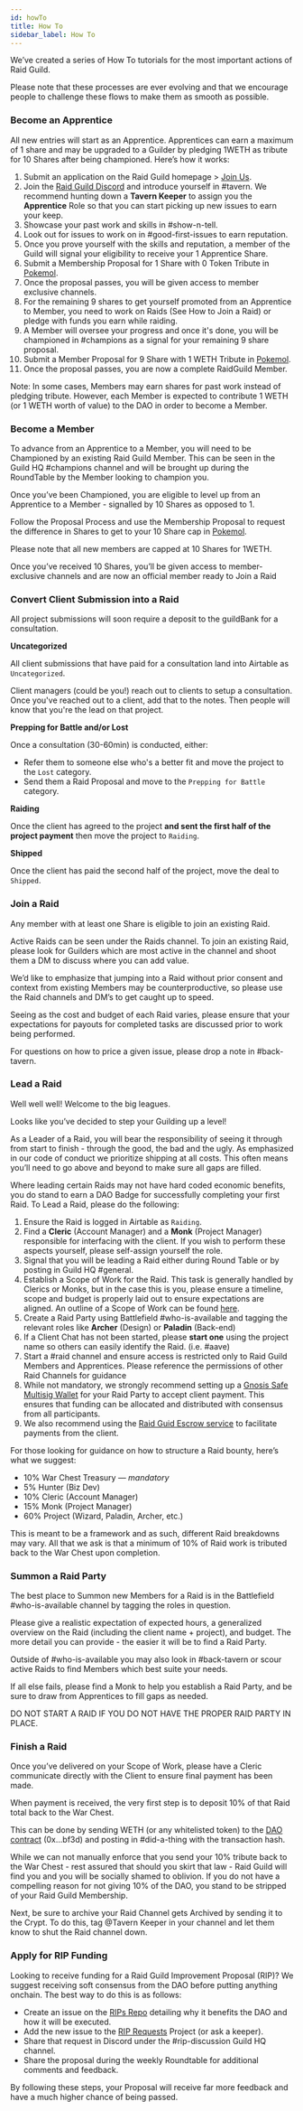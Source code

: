 ```yaml
---
id: howTo
title: How To
sidebar_label: How To
---
```


We’ve created a series of How To tutorials for the most important actions of Raid Guild.

Please note that these processes are ever evolving and that we encourage people to challenge these flows to make them as smooth as possible.

### Become an Apprentice

All new entries will start as an Apprentice. Apprentices can earn a maximum of 1 share and may be upgraded to a Guilder by pledging 1WETH as tribute for 10 Shares after being championed. Here’s how it works:

1. Submit an application on the Raid Guild homepage > [Join Us](https://raidguild.org/join).
2. Join the [Raid Guild Discord](https://discord.gg/Z2PMbXN) and introduce yourself in <span class='channels'>#tavern</span>. We recommend hunting down a **Tavern Keeper** to assign you the **Apprentice** Role so that you can start picking up new issues to earn your keep.
3. Showcase your past work and skills in <span class='channels'>#show-n-tell</span>.
4. Look out for issues to work on in <span class='channels'>#good-first-issues</span> to earn reputation.
5. Once you prove yourself with the skills and reputation, a member of the Guild will signal your eligibility to receive your 1 Apprentice Share.
6. Submit a Membership Proposal for 1 Share with 0 Token Tribute in [Pokemol](https://pokemol.com/dao/0xbeb3e32355a933501c247e2dbde6e6ca2489bf3d).
7. Once the proposal passes, you will be given access to member exclusive channels.
8. For the remaining 9 shares to get yourself promoted from an Apprentice to Member, you need to work on Raids (See How to Join a Raid) or pledge with funds you earn while raiding.
9. A Member will oversee your progress and once it's done, you will be championed in <span class='channels'>#champions</span> as a signal for your remaining 9 share proposal.
10. Submit a Member Proposal for 9 Share with 1 WETH Tribute in [Pokemol](https://pokemol.com/dao/0xbeb3e32355a933501c247e2dbde6e6ca2489bf3d).
11. Once the proposal passes, you are now a complete RaidGuild Member.

Note: In some cases, Members may earn shares for past work instead of pledging tribute. However, each Member is expected to contribute 1 WETH (or 1 WETH worth of value) to the DAO in order to become a Member.

### Become a Member

To advance from an Apprentice to a Member, you will need to be Championed by an existing Raid Guild Member. This can be seen in the Guild HQ <span class='channels'>#champions</span> channel and will be brought up during the RoundTable by the Member looking to champion you.

Once you’ve been Championed, you are eligible to level up from an Apprentice to a Member - signalled by 10 Shares as opposed to 1.

Follow the Proposal Process and use the Membership Proposal to request the difference in Shares to get to your 10 Share cap in [Pokemol](https://pokemol.com/dao/0xbeb3e32355a933501c247e2dbde6e6ca2489bf3d).

Please note that all new members are capped at 10 Shares for 1WETH.

Once you’ve received 10 Shares, you’ll be given access to member-exclusive channels and are now an official member ready to Join a Raid

### Convert Client Submission into a Raid

All project submissions will soon require a deposit to the guildBank for a consultation.

**Uncategorized**

All client submissions that have paid for a consultation land into Airtable as `Uncategorized`.

Client managers (could be you!) reach out to clients to setup a consultation. Once you've reached out to a client, add that to the notes. Then people will know that you're the lead on that project.

**Prepping for Battle and/or Lost**

Once a consultation (30-60min) is conducted, either:

- Refer them to someone else who's a better fit and move the project to the `Lost` category.
- Send them a Raid Proposal and move to the `Prepping for Battle` category.

**Raiding**

Once the client has agreed to the project **and sent the first half of the project payment** then move the project to `Raiding`.

**Shipped**

Once the client has paid the second half of the project, move the deal to `Shipped`.

### Join a Raid

Any member with at least one Share is eligible to join an existing Raid.

Active Raids can be seen under the Raids channel. To join an existing Raid, please look for Guilders which are most active in the channel and shoot them a DM to discuss where you can add value.

We’d like to emphasize that jumping into a Raid without prior consent and context from existing Members may be counterproductive, so please use the Raid channels and DM’s to get caught up to speed.

Seeing as the cost and budget of each Raid varies, please ensure that your expectations for payouts for completed tasks are discussed prior to work being performed.

For questions on how to price a given issue, please drop a note in <span class='channels'>#back-tavern</span>.

### Lead a Raid

Well well well! Welcome to the big leagues.

Looks like you’ve decided to step your Guilding up a level!

As a Leader of a Raid, you will bear the responsibility of seeing it through from start to finish - through the good, the bad and the ugly. As emphasized in our code of conduct we prioritize shipping at all costs. This often means you’ll need to go above and beyond to make sure all gaps are filled.

Where leading certain Raids may not have hard coded economic benefits, you do stand to earn a DAO Badge for successfully completing your first Raid. To Lead a Raid, please do the following:

1. Ensure the Raid is logged in Airtable as `Raiding`.
2. Find a **Cleric** (Account Manager) and a **Monk** (Project Manager) responsible for interfacing with the client. If you wish to perform these aspects yourself, please self-assign yourself the role.
3. Signal that you will be leading a Raid either during Round Table or by posting in Guild HQ <span class='channels'>#general</span>.
4. Establish a Scope of Work for the Raid. This task is generally handled by Clerics or Monks, but in the case this is you, please ensure a timeline, scope and budget is properly laid out to ensure expectations are aligned. An outline of a Scope of Work can be found [here](https://github.com/raid-guild/HQ/blob/master/Templates/Proposal.md).
5. Create a Raid Party using Battlefield <span class='channels'>#who-is-available</span> and tagging the relevant roles like **Archer** (Design) or **Paladin** (Back-end)
6. If a Client Chat has not been started, please **start one** using the project name so others can easily identify the Raid. (i.e. <span class='channels'>#aave</span>)
7. Start a <span class='channels'>#raid</span> channel and ensure access is restricted only to Raid Guild Members and Apprentices. Please reference the permissions of other Raid Channels for guidance
8. While not mandatory, we strongly recommend setting up a [Gnosis Safe Multisig Wallet](https://gnosis-safe.io/) for your Raid Party to accept client payment. This ensures that funding can be allocated and distributed with consensus from all participants.
9. We also recommend using the [Raid Guid Escrow service](./escrow) to facilitate payments from the client.

For those looking for guidance on how to structure a Raid bounty, here’s what we suggest:

- 10% War Chest Treasury &mdash; _mandatory_
- 5% Hunter (Biz Dev)
- 10% Cleric (Account Manager)
- 15% Monk (Project Manager)
- 60% Project (Wizard, Paladin, Archer, etc.)

This is meant to be a framework and as such, different Raid breakdowns may vary. All that we ask is that a minimum of 10% of Raid work is tributed back to the War Chest upon completion.

### Summon a Raid Party

The best place to Summon new Members for a Raid is in the Battlefield <span class='channels'>#who-is-available</span> channel by tagging the roles in question.

Please give a realistic expectation of expected hours, a generalized overview on the Raid (including the client name + project), and budget. The more detail you can provide - the easier it will be to find a Raid Party.

Outside of <span class='channels'>#who-is-available</span> you may also look in #back-tavern or scour active Raids to find Members which best suite your needs.

If all else fails, please find a Monk to help you establish a Raid Party, and be sure to draw from Apprentices to fill gaps as needed.

DO NOT START A RAID IF YOU DO NOT HAVE THE PROPER RAID PARTY IN PLACE.

### Finish a Raid

Once you’ve delivered on your Scope of Work, please have a Cleric communicate directly with the Client to ensure final payment has been made.

When payment is received, the very first step is to deposit 10% of that Raid total back to the War Chest.

This can be done by sending WETH (or any whitelisted token) to the [DAO contract](https://etherscan.io/address/0xbeb3e32355a933501c247e2dbde6e6ca2489bf3d) (0x...bf3d) and posting in <span class='channels'>#did-a-thing</span> with the transaction hash.

While we can not manually enforce that you send your 10% tribute back to the War Chest - rest assured that should you skirt that law - Raid Guild will find you and you will be socially shamed to oblivion. If you do not have a compelling reason for not giving 10% of the DAO, you stand to be stripped of your Raid Guild Membership.

Next, be sure to archive your Raid Channel gets Archived by sending it to the Crypt. To do this, tag @Tavern Keeper in your channel and let them know to shut the Raid channel down.

### Apply for RIP Funding

Looking to receive funding for a Raid Guild Improvement Proposal (RIP)? We suggest receiving soft consensus from the DAO before putting anything onchain. The best way to do this is as follows:

- Create an issue on the [RIPs Repo](https://github.com/raid-guild/RIPs/issues/new?assignees=&labels=RIP&template=rip-request.md&title=) detailing why it benefits the DAO and how it will be executed.
- Add the new issue to the [RIP Requests](https://github.com/raid-guild/RIPs/projects/1) Project (or ask a keeper).
- Share that request in Discord under the <span class='channels'>#rip-discussion</span> Guild HQ channel.
- Share the proposal during the weekly Roundtable for additional comments and feedback.

By following these steps, your Proposal will receive far more feedback and have a much higher chance of being passed.

